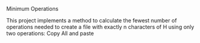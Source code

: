 Minimum Operations

This project implements a method to calculate the fewest number of operations needed to create a file with exactly n characters of H using only two operations: Copy All and paste